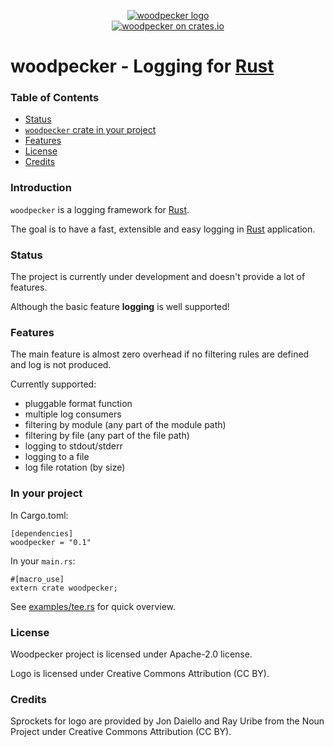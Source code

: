 <p align="center">

  <a href="https://github.com/niamster/woodpecker">
  <img src="https://cdn.rawgit.com/niamster/woodpecker/master/logo/woodpecker.png" alt="woodpecker logo">
  </a>
  <br>

  <a href="https://crates.io/crates/woodpecker">
      <img src="https://img.shields.io/crates/d/woodpecker.svg" alt="woodpecker on crates.io">
  </a>
</p>


# woodpecker - Logging for [Rust][rust]

### Table of Contents

* [Status](#status)
* [`woodpecker` crate in your project](#in-your-project)
* [Features](#features)
* [License](#license)
* [Credits](#credits)

### Introduction

`woodpecker` is a logging framework for [Rust][rust].

The goal is to have a fast, extensible and easy logging in [Rust][rust] application.

[rust]: http://rust-lang.org

### Status

The project is currently under development and doesn't provide a lot of features.

Although the basic feature **logging** is well supported!

### Features
The main feature is almost zero overhead if no filtering rules are defined and log is not produced.

Currently supported:
* pluggable format function
* multiple log consumers
* filtering by module (any part of the module path)
* filtering by file (any part of the file path)
* logging to stdout/stderr
* logging to a file
* log file rotation (by size)


### In your project

In Cargo.toml:

```
[dependencies]
woodpecker = "0.1"
```

In your `main.rs`:

```
#[macro_use]
extern crate woodpecker;
```

See [examples/tee.rs](examples/tee.rs) for quick overview.

### License
Woodpecker project is licensed under Apache-2.0 license.

Logo is licensed under Creative Commons Attribution (CC BY).

### Credits
Sprockets for logo are provided by Jon Daiello and Ray Uribe from the Noun Project under Creative Commons Attribution (CC BY).
